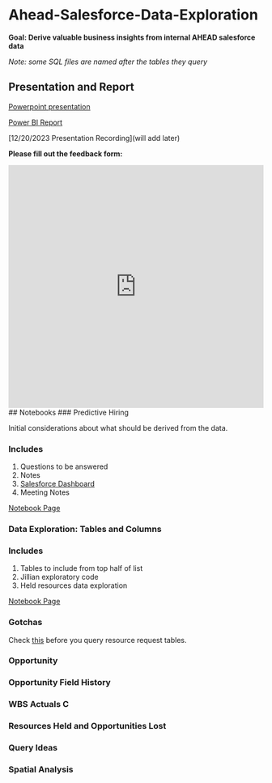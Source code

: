 # Ahead-Salesforce-Data-Exploration
**Goal: Derive valuable business insights from internal AHEAD salesforce data**

_Note: some SQL files are named after the tables they query_

## Presentation and Report

[Powerpoint presentation](https://thinkaheadit-my.sharepoint.com/:p:/g/personal/habeeba_mansour_ahead_com/EcYcnbFQcZhAvgY-v_geN1EB6QN09nb_15KEeeEGMHjCbA?e=MpbscI)

[Power BI Report](https://app.powerbi.com/links/m-CCgAspCv?ctid=b81bf60e-b038-4ae8-ba94-41478a2fb402&pbi_source=linkShare&bookmarkGuid=69439633-10f9-4a14-a728-4ebc399d6dd2)

[12/20/2023 Presentation Recording](will add later)

**Please fill out the feedback form:**

<iframe width="640px" height="480px" src="https://forms.office.com/r/bqP2gceupb?embed=true" frameborder="0" marginwidth="0" marginheight="0" style="border: none; max-width:100%; max-height:100vh" allowfullscreen webkitallowfullscreen mozallowfullscreen msallowfullscreen> </iframe>
## Notebooks
### Predictive Hiring

Initial considerations about what should be derived from the data. 
### Includes 
1. Questions to be answered
2. Notes
3. [Salesforce Dashboard]([https://thinkahead.lightning.force.com/lightning/r/Dashboard/01Z4u000001G2e8EAC/view](https://thinkahead.lightning.force.com/lightning/r/Dashboard/01Z4u000001G2e8EAC/view))
4. Meeting Notes

[Notebook Page](Predictive%20Hiring.md) 
### Data Exploration: Tables and Columns

### Includes
1. Tables to include from top half of list
2. Jillian exploratory code
3. Held resources data exploration

[Notebook Page](Data%20Exploration.md)

### Gotchas

Check [this]("Gotchas"/Resource%20Request%20History.md) before you query resource request tables.
### Opportunity

### Opportunity Field History

### WBS Actuals C

### Resources Held and Opportunities Lost

### Query Ideas

### Spatial Analysis




